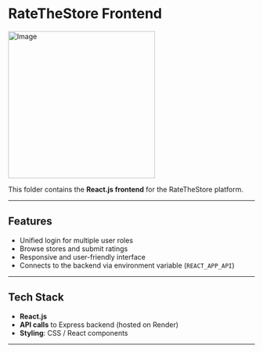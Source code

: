# RateTheStore Frontend

<img width="300" height="300" alt="Image" src="https://github.com/user-attachments/assets/a86f0f8e-5014-4b8b-8540-dbd61c2b043d" />

This folder contains the **React.js frontend** for the RateTheStore platform.

---

## Features

- Unified login for multiple user roles  
- Browse stores and submit ratings  
- Responsive and user-friendly interface  
- Connects to the backend via environment variable (`REACT_APP_API`)

---

## Tech Stack

- **React.js**  
- **API calls** to Express backend (hosted on Render)  
- **Styling**: CSS / React components  

---
